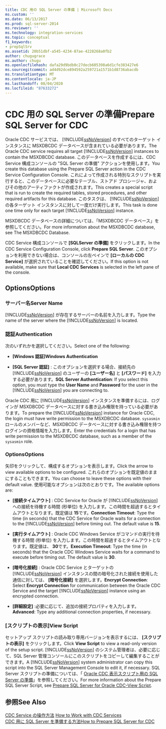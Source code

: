 ```yaml
---
title: CDC 用の SQL Server の準備 | Microsoft Docs
ms.custom: ''
ms.date: 06/13/2017
ms.prod: sql-server-2014
ms.reviewer: ''
ms.technology: integration-services
ms.topic: conceptual
f1_keywords:
- prepSqlSrv
ms.assetid: 20b51dbf-a545-4234-87ae-4228268a0fb2
author: chugugrace
ms.author: chugu
ms.openlocfilehash: dafa29d9bdb0c27decb605398a6d1cfe383427e6
ms.sourcegitcommit: ad4d92dce894592a259721a1571b1d8736abacdb
ms.translationtype: MT
ms.contentlocale: ja-JP
ms.lasthandoff: 08/04/2020
ms.locfileid: "87633272"
---
```

# <a name="prepare-sql-server-for-cdc"></a><span data-ttu-id="4fd37-102">CDC 用の SQL Server の準備</span><span class="sxs-lookup"><span data-stu-id="4fd37-102">Prepare SQL Server for CDC</span></span>
  <span data-ttu-id="4fd37-103">Oracle CDC サービスでは、 [!INCLUDE[ssNoVersion](../../includes/ssnoversion-md.md)] のすべてのターゲット インスタンスに MSXDBCDC データベースが含まれている必要があります。</span><span class="sxs-lookup"><span data-stu-id="4fd37-103">The Oracle CDC service requires all target [!INCLUDE[ssNoVersion](../../includes/ssnoversion-md.md)] instances to contain the MSXDBCDC database.</span></span> <span data-ttu-id="4fd37-104">このデータベースを作成するには、CDC Service 構成コンソールの "SQL Server の準備" アクションを使用します。</span><span class="sxs-lookup"><span data-stu-id="4fd37-104">You create this database using the Prepare SQL Server action in the CDC Service Configuration Console.</span></span> <span data-ttu-id="4fd37-105">これによって作成される特別なスクリプトを実行すると、このデータベースに必要なテーブル、ストアド プロシージャ、およびその他のアーティファクトが作成されます。</span><span class="sxs-lookup"><span data-stu-id="4fd37-105">This creates a special script that is run to create the required tables, stored procedures, and other required artifacts for this database.</span></span> <span data-ttu-id="4fd37-106">このタスクは、 [!INCLUDE[ssNoVersion](../../includes/ssnoversion-md.md)] の各ターゲット インスタンスに対して一度だけ実行します。</span><span class="sxs-lookup"><span data-stu-id="4fd37-106">This task is done one time only for each target [!INCLUDE[ssNoVersion](../../includes/ssnoversion-md.md)] instance.</span></span>  
  
 <span data-ttu-id="4fd37-107">MSXDBCDC データベースの詳細については、「MSXDBCDC データベース」を参照してください。</span><span class="sxs-lookup"><span data-stu-id="4fd37-107">For more information about the MSXDBCDC database, see The MSXDBCDC Database.</span></span>  
  
 <span data-ttu-id="4fd37-108">CDC Service 構成コンソールで **[SQLServer の準備]** をクリックします。</span><span class="sxs-lookup"><span data-stu-id="4fd37-108">In the CDC Service Configuration Console, click **Prepare SQL Server**.</span></span> <span data-ttu-id="4fd37-109">このオプションを利用できない場合は、コンソールの左ペインで **[ローカルの CDC Service]** が選択されていることを確認してください。</span><span class="sxs-lookup"><span data-stu-id="4fd37-109">If this option is not available, make sure that **Local CDC Services** is selected in the left pane of the console.</span></span>  
  
## <a name="options"></a><span data-ttu-id="4fd37-110">Options</span><span class="sxs-lookup"><span data-stu-id="4fd37-110">Options</span></span>  
  
### <a name="server-name"></a><span data-ttu-id="4fd37-111">サーバー名</span><span class="sxs-lookup"><span data-stu-id="4fd37-111">Server Name</span></span>  
 <span data-ttu-id="4fd37-112">[!INCLUDE[ssNoVersion](../../includes/ssnoversion-md.md)] が存在するサーバーの名前を入力します。</span><span class="sxs-lookup"><span data-stu-id="4fd37-112">Type the name of the server where the [!INCLUDE[ssNoVersion](../../includes/ssnoversion-md.md)] is located.</span></span>  
  
### <a name="authentication"></a><span data-ttu-id="4fd37-113">認証</span><span class="sxs-lookup"><span data-stu-id="4fd37-113">Authentication</span></span>  
 <span data-ttu-id="4fd37-114">次のいずれかを選択してください。</span><span class="sxs-lookup"><span data-stu-id="4fd37-114">Select one of the following:</span></span>  
  
-   <span data-ttu-id="4fd37-115">**[Windows 認証]**</span><span class="sxs-lookup"><span data-stu-id="4fd37-115">**Windows Authentication**</span></span>  
  
-   <span data-ttu-id="4fd37-116">**[SQL Server 認証]** : このオプションを選択する場合、接続先の [!INCLUDE[ssNoVersion](../../includes/ssnoversion-md.md)] のユーザーの **[ユーザー名]** と **[パスワード]** を入力する必要があります。</span><span class="sxs-lookup"><span data-stu-id="4fd37-116">**SQL Server Authentication**: If you select this option, you must type the **User Name** and **Password** for the user in the [!INCLUDE[ssNoVersion](../../includes/ssnoversion-md.md)] you are connecting to.</span></span>  
  
 <span data-ttu-id="4fd37-117">Oracle CDC 用に [!INCLUDE[ssNoVersion](../../includes/ssnoversion-md.md)] インスタンスを準備するには、ログインが MSXDBCDC データベースに対する書き込み権限を持っている必要があります。</span><span class="sxs-lookup"><span data-stu-id="4fd37-117">To prepare the [!INCLUDE[ssNoVersion](../../includes/ssnoversion-md.md)] instance for Oracle CDC, the login must have write permission to the MSXDBCDC database.</span></span> <span data-ttu-id="4fd37-118">`sysasmin` ロールのメンバーなど、MSXDBCDC データベースに対する書き込み権限を持つログインの資格情報を入力します。</span><span class="sxs-lookup"><span data-stu-id="4fd37-118">Enter the credentials for a login that has write permission to the MSXDBCDC database, such as a member of the `sysasmin` role.</span></span>  
  
### <a name="options"></a><span data-ttu-id="4fd37-119">Options</span><span class="sxs-lookup"><span data-stu-id="4fd37-119">Options</span></span>  
 <span data-ttu-id="4fd37-120">矢印をクリックして、構成するオプションを表示します。</span><span class="sxs-lookup"><span data-stu-id="4fd37-120">Click the arrow to view available options to be configured.</span></span> <span data-ttu-id="4fd37-121">これらのオプションを既定値のままにすることもできます。</span><span class="sxs-lookup"><span data-stu-id="4fd37-121">You can choose to leave these options with their default value.</span></span> <span data-ttu-id="4fd37-122">使用可能なオプションは次のとおりです。</span><span class="sxs-lookup"><span data-stu-id="4fd37-122">The available options are:</span></span>  
  
-   <span data-ttu-id="4fd37-123">**[接続タイムアウト]** : CDC Service for Oracle が [!INCLUDE[ssNoVersion](../../includes/ssnoversion-md.md)] への接続を待機する時間 (秒単位) を入力します。この時間を超過するとタイムアウトとなります。既定値は **15**です。</span><span class="sxs-lookup"><span data-stu-id="4fd37-123">**Connection Timeout**: Type the time (in seconds) that the CDC Service for Oracle waits for a connection to the [!INCLUDE[ssNoVersion](../../includes/ssnoversion-md.md)] before timing out. The default value is **15**.</span></span>  
  
-   <span data-ttu-id="4fd37-124">**[実行タイムアウト]** : Oracle CDC Windows Service がコマンドの実行を待機する時間 (秒単位) を入力します。この時間を超過するとタイムアウトとなります。既定値は、 **30**です。</span><span class="sxs-lookup"><span data-stu-id="4fd37-124">**Execution Timeout**: Type the time (in seconds) that the Oracle CDC Windows Service waits for a command to execute before timing out. The default value is **30**.</span></span>  
  
-   <span data-ttu-id="4fd37-125">**[暗号化接続]** : Oracle CDC Service とターゲットの [!INCLUDE[ssNoVersion](../../includes/ssnoversion-md.md)] インスタンスの間の暗号化された接続を使用した通信に対しては、 **[暗号化接続]** を選択します。</span><span class="sxs-lookup"><span data-stu-id="4fd37-125">**Encrypt Connection**: Select **Encrypt Connection** for communication between the Oracle CDC Service and the target [!INCLUDE[ssNoVersion](../../includes/ssnoversion-md.md)] instance using an encrypted connection.</span></span>  
  
-   <span data-ttu-id="4fd37-126">**[詳細設定]** :必要に応じて、追加の接続プロパティを入力します。</span><span class="sxs-lookup"><span data-stu-id="4fd37-126">**Advanced**: Type any additional connection properties, if necessary.</span></span>  
  
### <a name="view-script"></a><span data-ttu-id="4fd37-127">[スクリプトの表示]</span><span class="sxs-lookup"><span data-stu-id="4fd37-127">View Script</span></span>  
 <span data-ttu-id="4fd37-128">セットアップ スクリプトの読み取り専用バージョンを表示するには、 **[スクリプトの表示]** をクリックします。</span><span class="sxs-lookup"><span data-stu-id="4fd37-128">Click **View Script** to view a read-only version of the setup script.</span></span> <span data-ttu-id="4fd37-129">[!INCLUDE[ssNoVersion](../../includes/ssnoversion-md.md)] のシステム管理者は、必要に応じて、SQL Server 管理コンソールにこのスクリプトをコピーして編集することができます。</span><span class="sxs-lookup"><span data-stu-id="4fd37-129">A [!INCLUDE[ssNoVersion](../../includes/ssnoversion-md.md)] system administrator can copy this script into the SQL Server Management Console to edit it, if necessary.</span></span> <span data-ttu-id="4fd37-130">SQL Server スクリプトの準備については、「 [Oracle CDC 表示スクリプト用の SQL Server の準備](prepare-sql-server-for-oracle-cdc-view-script.md)」を参照してください。</span><span class="sxs-lookup"><span data-stu-id="4fd37-130">For more information about the Prepare SQL Server Script, see [Prepare SQL Server for Oracle CDC-View Script](prepare-sql-server-for-oracle-cdc-view-script.md).</span></span>  
  
## <a name="see-also"></a><span data-ttu-id="4fd37-131">参照</span><span class="sxs-lookup"><span data-stu-id="4fd37-131">See Also</span></span>  
 <span data-ttu-id="4fd37-132">[CDC Service の操作方法](work-with-cdc-services.md) </span><span class="sxs-lookup"><span data-stu-id="4fd37-132">[How to Work with CDC Services](work-with-cdc-services.md) </span></span>  
 [<span data-ttu-id="4fd37-133">CDC 用に SQL Server を準備する方法</span><span class="sxs-lookup"><span data-stu-id="4fd37-133">How to Prepare SQL Server for CDC</span></span>](prepare-sql-server-for-cdc.md)  
  
  
